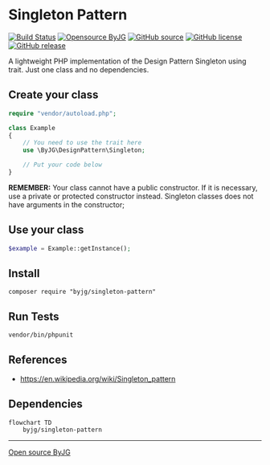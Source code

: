# Singleton Pattern

[![Build Status](https://github.com/byjg/php-singleton-pattern/actions/workflows/phpunit.yml/badge.svg?branch=master)](https://github.com/byjg/php-singleton-pattern/actions/workflows/phpunit.yml) 
[![Opensource ByJG](https://img.shields.io/badge/opensource-byjg-success.svg)](http://opensource.byjg.com) 
[![GitHub source](https://img.shields.io/badge/Github-source-informational?logo=github)](https://github.com/byjg/php-singleton-pattern/) 
[![GitHub license](https://img.shields.io/github/license/byjg/php-singleton-pattern.svg)](https://opensource.byjg.com/opensource/licensing.html) 
[![GitHub release](https://img.shields.io/github/release/byjg/php-singleton-pattern.svg)](https://github.com/byjg/php-singleton-pattern/releases/)


A lightweight PHP implementation of the Design Pattern Singleton using trait.
Just one class and no dependencies. 

## Create your class

```php
require "vendor/autoload.php";

class Example
{
    // You need to use the trait here
    use \ByJG\DesignPattern\Singleton;

    // Put your code below
}
```

**REMEMBER:** Your class cannot have a public constructor. If it is necessary, use a private or protected constructor instead. 
Singleton classes does not have arguments in the constructor;

## Use your class

```php
$example = Example::getInstance();
```

## Install

```
composer require "byjg/singleton-pattern"
```

## Run Tests

```
vendor/bin/phpunit
```

## References

* https://en.wikipedia.org/wiki/Singleton_pattern

## Dependencies

```mermaid
flowchart TD
    byjg/singleton-pattern
```

----
[Open source ByJG](http://opensource.byjg.com)
